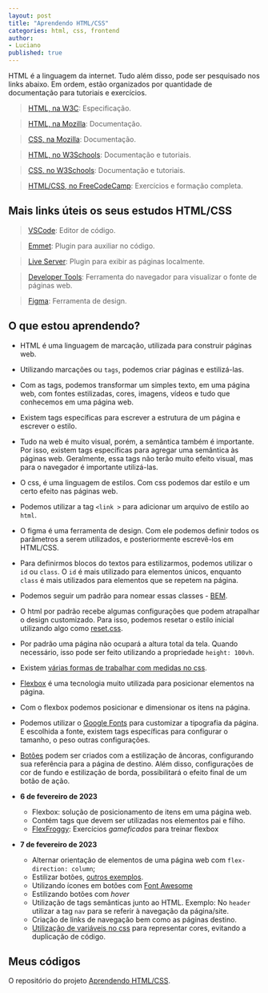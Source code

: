 ```yaml
---
layout: post
title: "Aprendendo HTML/CSS"
categories: html, css, frontend
author:
- Luciano
published: true
---
```


HTML é a linguagem da internet. Tudo além disso, pode ser pesquisado nos links
abaixo. Em ordem, estão organizados por quantidade de documentação para tutoriais e exercícios.

> [HTML, na W3C](https://html.spec.whatwg.org/multipage/): Especificação.

> [HTML, na Mozilla](https://developer.mozilla.org/en-US/docs/Web/HTML): Documentação.

> [CSS, na Mozilla](https://developer.mozilla.org/pt-BR/docs/Web/CSS): Documentação.

> [HTML, no W3Schools](https://www.w3schools.com/html/html_intro.asp): Documentação e tutoriais.

> [CSS, no W3Schools](https://www.w3schools.com/css/css_intro.asp): Documentação e tutoriais.

> [HTML/CSS, no FreeCodeCamp](https://www.freecodecamp.org/learn/2022/responsive-web-design/): Exercícios e formação completa.



## Mais links úteis os seus estudos HTML/CSS

> [VSCode](https://code.visualstudio.com/): Editor de código.

> [Emmet](https://code.visualstudio.com/docs/editor/emmet): Plugin para auxiliar no código.

> [Live Server](https://marketplace.visualstudio.com/items?itemName=ritwickdey.LiveServer): Plugin para exibir as páginas localmente.

> [Developer Tools](https://developer.mozilla.org/pt-BR/docs/Learn/Common_questions/What_are_browser_developer_tools): Ferramenta do navegador para visualizar o fonte de páginas web.

> [Figma](https://www.figma.com): Ferramenta de design.

## O que estou aprendendo?

- HTML é uma linguagem de marcação, utilizada para construir páginas web.
- Utilizando marcações ou `tags`, podemos criar páginas e estilizá-las.
- Com as tags, podemos transformar um simples texto, em uma página web, com fontes estilizadas, cores, imagens, vídeos e tudo que conhecemos em uma página web.
- Existem tags específicas para escrever a estrutura de um página e escrever o estilo. 
- Tudo na web é muito visual, porém, a semântica também é importante. Por isso, existem tags específicas para agregar uma semântica às páginas web. Geralmente, essa tags não terão muito efeito visual, mas para o navegador é importante utilizá-las.
- O css, é uma linguagem de estilos. Com css podemos dar estilo e um certo efeito nas páginas web.
- Podemos utilizar a tag `<link >` para adicionar um arquivo de estilo ao `html`.
- O figma é uma ferramenta de design. Com ele podemos definir todos os parâmetros a serem utilizados, e posteriormente escrevê-los em HTML/CSS.
- Para definirmos blocos do textos para estilizarmos, podemos utilizar o `id` ou `class`. O `id` é mais utilizado para elementos únicos, enquanto `class` é mais utilizados para elementos que se repetem na página.
- Podemos seguir um padrão para nomear essas classes - [BEM](https://www.freecodecamp.org/portuguese/news/convencoes-de-nomenclatura-do-css-que-evitam-horas-de-depuracao/).
- O html por padrão recebe algumas configurações que podem atrapalhar o design customizado. Para isso, podemos resetar o estilo inicial utilizando algo como [reset.css](https://www.freecodecamp.org/news/how-i-style-my-websites-with-my-favorite-css-resets-7ace41dbc43d/).
- Por padrão uma página não ocupará a altura total da tela. Quando necessário, isso pode ser feito utilizando a propriedade `height: 100vh`.
- Existem [várias formas de trabalhar com medidas no css](https://www.freecodecamp.org/news/css-unit-guide/).
- [Flexbox](https://css-tricks.com/snippets/css/a-guide-to-flexbox/) é uma tecnologia muito utilizada para posicionar elementos na página.
- Com o flexbox  podemos posicionar e dimensionar os itens na página.
- Podemos utilizar o [Google Fonts](https://www.freecodecamp.org/news/how-to-use-google-fonts-in-your-next-web-design-project-e1ad48f1adfa/) para customizar a tipografia da página. E escolhida a fonte, existem tags específicas para configurar o tamanho, o peso outras configurações.
- [Botões](https://www.w3schools.com/howto/howto_css_alert_buttons.asp) podem ser criados com a estilização de âncoras, configurando sua referência para a página de destino. Além disso, configurações de cor de fundo e estilização de borda, possibilitará o efeito final de um botão de ação.

- **6 de fevereiro de 2023**
  - Flexbox: solução de posicionamento de itens em uma página web.
  - Contém tags que devem ser utilizadas nos elementos pai e filho.
  - [FlexFroggy](https://flexboxfroggy.com/): Exercícios _gameficados_ para treinar flexbox

- **7 de fevereiro de 2023**
  - Alternar orientação de elementos de uma página web com `flex-direction: column`;
  - Estilizar botões, [outros exemplos](https://www.w3schools.com/css/css3_buttons.asp).
  - Utilizando ícones em botões com [Font Awesome](https://www.freecodecamp.org/news/how-to-add-font-awesome-icons-to-your-buttons/)
  - Estilizando botões com _hover_
  - Utilização de tags semânticas junto ao HTML. Exemplo: No `header` utilizar a tag `nav` para se referir à navegação da página/site.
  - Criação de links de navegação bem como as páginas destino.
  - [Utilização de variáveis no css](https://www.freecodecamp.org/news/learn-css-variables-in-5-minutes-80cf63b4025d/) para representar cores, evitando a duplicação de código.

## Meus códigos

O repositório do projeto [Aprendendo HTML/CSS](https://github.com/learnermap/learning-html-css).
